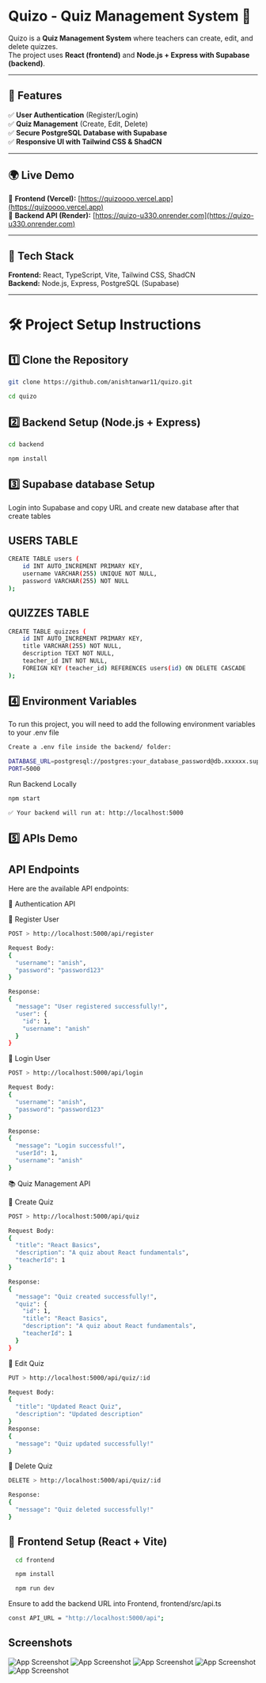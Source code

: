 
# Quizo - Quiz Management System 📝

Quizo is a **Quiz Management System** where teachers can create, edit, and delete quizzes.  
The project uses **React (frontend)** and **Node.js + Express with Supabase (backend)**.

---

## 🚀 Features  
✅ **User Authentication** (Register/Login)  
✅ **Quiz Management** (Create, Edit, Delete)  
✅ **Secure PostgreSQL Database with Supabase**  
✅ **Responsive UI with Tailwind CSS & ShadCN**  

---

## 🌍 Live Demo  
🔹 **Frontend (Vercel):** [https://quizoooo.vercel.app](https://quizoooo.vercel.app)  
🔹 **Backend API (Render):** [https://quizo-u330.onrender.com](https://quizo-u330.onrender.com)  

---

## 📌 Tech Stack  
**Frontend:** React, TypeScript, Vite, Tailwind CSS, ShadCN  
**Backend:** Node.js, Express, PostgreSQL (Supabase)

---

# 🛠️ Project Setup Instructions  

## 1️⃣ **Clone the Repository**  
```sh
git clone https://github.com/anishtanwar11/quizo.git

cd quizo
```
## 2️⃣ Backend Setup (Node.js + Express)
```sh
cd backend

npm install
```
## 3️⃣ Supabase database Setup

Login into Supabase and copy URL and create new database after that create tables 

## USERS TABLE

```sh
CREATE TABLE users (
    id INT AUTO_INCREMENT PRIMARY KEY,
    username VARCHAR(255) UNIQUE NOT NULL,
    password VARCHAR(255) NOT NULL
);

```

## QUIZZES TABLE

```sh
CREATE TABLE quizzes (
    id INT AUTO_INCREMENT PRIMARY KEY,
    title VARCHAR(255) NOT NULL,
    description TEXT NOT NULL,
    teacher_id INT NOT NULL,
    FOREIGN KEY (teacher_id) REFERENCES users(id) ON DELETE CASCADE
);


```
## 4️⃣ Environment Variables

To run this project, you will need to add the following environment variables to your .env file

```sh
Create a .env file inside the backend/ folder:

DATABASE_URL=postgresql://postgres:your_database_password@db.xxxxxx.supabase.co:5432/postgres
PORT=5000
```

Run Backend Locally
```sh
npm start

✅ Your backend will run at: http://localhost:5000
```
## 5️⃣ **APIs Demo**


## API Endpoints
Here are the available API endpoints:

🔑 Authentication API

🔹 Register User
```sh
POST > http://localhost:5000/api/register

Request Body:
{
  "username": "anish",
  "password": "password123"
}

Response:
{
  "message": "User registered successfully!",
  "user": {
    "id": 1,
    "username": "anish"
  }
}
```
🔹 Login User
```sh
POST > http://localhost:5000/api/login

Request Body:
{
  "username": "anish",
  "password": "password123"
}

Response:
{
  "message": "Login successful!",
  "userId": 1,
  "username": "anish"
} 
```


📚 Quiz Management API

🔹 Create Quiz
```sh
POST > http://localhost:5000/api/quiz

Request Body:
{
  "title": "React Basics",
  "description": "A quiz about React fundamentals",
  "teacherId": 1
}

Response:
{
  "message": "Quiz created successfully!",
  "quiz": {
    "id": 1,
    "title": "React Basics",
    "description": "A quiz about React fundamentals",
    "teacherId": 1
  }
}
```

🔹 Edit Quiz
```sh
PUT > http://localhost:5000/api/quiz/:id

Request Body:
{
  "title": "Updated React Quiz",
  "description": "Updated description"
}
Response:
{
  "message": "Quiz updated successfully!"
}
```

🔹 Delete Quiz
```sh
DELETE > http://localhost:5000/api/quiz/:id

Response:
{
  "message": "Quiz deleted successfully!"
}
```

## 🎨 **Frontend Setup (React + Vite)**

```bash
  cd frontend

  npm install

  npm run dev
```

Ensure to add the backend URL into Frontend, frontend/src/api.ts
```sh
const API_URL = "http://localhost:5000/api";
```

    
## Screenshots


![App Screenshot](https://res.cloudinary.com/drgurmhwb/image/upload/v1739717992/Screenshot_1045_qdkdua.png)
![App Screenshot](https://res.cloudinary.com/drgurmhwb/image/upload/v1739718005/Screenshot_1046_hk9i8g.png)
![App Screenshot](https://res.cloudinary.com/drgurmhwb/image/upload/v1739718005/Screenshot_1047_reyblo.png)
![App Screenshot](https://res.cloudinary.com/drgurmhwb/image/upload/v1739718005/Screenshot_1048_me9j8v.png)
![App Screenshot](https://res.cloudinary.com/drgurmhwb/image/upload/v1739718006/Screenshot_1049_yj4o0h.png)

